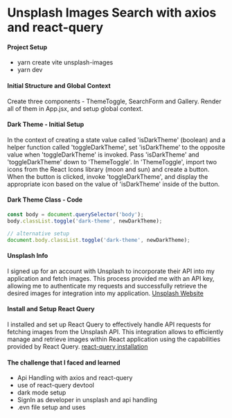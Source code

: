 # Unsplash Images Search with axios and react-query

#### Project Setup

- yarn create vite unsplash-images
- yarn dev

#### Initial Structure and Global Context

Create three components - ThemeToggle, SearchForm and Gallery. Render all of them in App.jsx, and setup global context.

#### Dark Theme - Initial Setup

In the context of creating a state value called 'isDarkTheme' (boolean) and a helper function called 'toggleDarkTheme', set 'isDarkTheme' to the opposite value when 'toggleDarkTheme' is invoked. Pass 'isDarkTheme' and 'toggleDarkTheme' down to 'ThemeToggle'. In 'ThemeToggle', import two icons from the React Icons library (moon and sun) and create a button. When the button is clicked, invoke 'toggleDarkTheme', and display the appropriate icon based on the value of 'isDarkTheme' inside of the button.

#### Dark Theme Class - Code

```js
const body = document.querySelector('body');
body.classList.toggle('dark-theme', newDarkTheme);

// alternative setup
document.body.classList.toggle('dark-theme', newDarkTheme);
```
#### Unsplash Info

I signed up for an account with Unsplash to incorporate their API into my application and fetch images. This process provided me with an API key, allowing me to authenticate my requests and successfully retrieve the desired images for integration into my application.
[Unsplash Website](https://unsplash.com/)

#### Install and Setup React Query 
I installed and set up React Query to effectively handle API requests for fetching images from the Unsplash API. This integration allows to efficiently manage and retrieve images within React application using the capabilities provided by React Query. [react-query installation](https://tanstack.com/query/latest/docs/react/installation)

#### The challenge that I faced and learned
- Api Handling with axios and react-query
- use of react-query devtool
- dark mode setup
- SignIn as developer in unsplash and api handling
- .evn file setup and uses